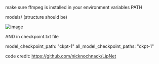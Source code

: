 make sure ffmpeg is installed in your environment variables PATH 

models/ (structure should be)

                    
![image](https://github.com/user-attachments/assets/285769f8-b7c6-4f27-8d46-f7e43e672f1c)

AND in checkpoint.txt file

model_checkpoint_path: "ckpt-1"
all_model_checkpoint_paths: "ckpt-1"

code credit: https://github.com/nicknochnack/LipNet

